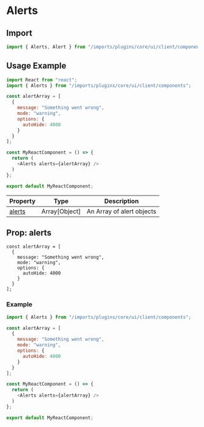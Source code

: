 # Alerts

## Import

```javascript
import { Alerts, Alert } from "/imports/plugins/core/ui/client/components";
```

## Usage Example

```javascript
import React from "react";
import { Alerts } from "/imports/plugins/core/ui/client/components";

const alertArray = [
  {
    message: "Something went wrong",
    mode: "warning",
    options: {
      autoHide: 4000
    }
  }
];

const MyReactComponent = () => {
  return (
    <Alerts alerts={alertArray} />
  )
};

export default MyReactComponent;
```

| Property              | Type          | Description               |
| --------------------- | ------------- | ------------------------- |
| [alerts](#propalerts) | Array[Object] | An Array of alert objects |

## Prop: alerts

    const alertArray = [
      {
        message: "Something went wrong",
        mode: "warning",
        options: {
          autoHide: 4000
        }
      }
    ];

### Example

```javascript
import { Alerts } from "/imports/plugins/core/ui/client/components";

const alertArray = [
  {
    message: "Something went wrong",
    mode: "warning",
    options: {
      autoHide: 4000
    }
  }
];

const MyReactComponent = () => {
  return (
    <Alerts alerts={alertArray} />
  )
};

export default MyReactComponent;
```
